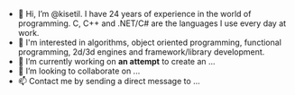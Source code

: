 - 👋 Hi, I’m @kisetil. I have 24 years of experience in the world of programming. C, C++ and .NET/C# are the languages I use every day at work.
- 👀 I'm interested in algorithms, object oriented programming, functional programming, 2d/3d engines and framework/library development.
- 🌱 I’m currently working on **an attempt** to create an ...
- 💞️ I’m looking to collaborate on ...
- 📫 Contact me by sending a direct message to ...

<!---
kisetil/kisetil is a ✨ special ✨ repository because its `README.md` (this file) appears on your GitHub profile.
You can click the Preview link to take a look at your changes.
--->
